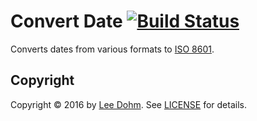 # Convert Date [![Build Status](https://travis-ci.org/lee-dohm/convert-date.svg?branch=master)](https://travis-ci.org/lee-dohm/convert-date)

Converts dates from various formats to [ISO 8601](https://en.wikipedia.org/wiki/ISO_8601).

## Copyright

Copyright &copy; 2016 by [Lee Dohm](http://www.lee-dohm.com). See [LICENSE](https://raw.githubusercontent.com/lee-dohm/convert-date/master/LICENSE.md) for details.
